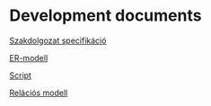 # Development documents
[Szakdolgozat specifikáció](https://onedrive.live.com/view.aspx?resid=D32417D921A94500!350032&ithint=file%2cdocx&authkey=!AOA51Ca1FbhZ1I4)

[ER-modell](https://viewer.diagrams.net/?tags=%7B%7D&highlight=0000ff&edit=_blank&layers=1&nav=1&title=VegsoERModell.jpg#R7Vxbl5s2EP41e0774BwECHsfs5ek6UnaTXKSNHnZw9parBQQAdlr99dXAnGTWC92bSTSzUMWRkKg75sZzYjBZ85ltHmd%2BsnyHVmg8My2Fpsz5%2BrMZv%2Fcc%2FaHS7aF5By4hSBI8aIQgVrwEf%2BDhNAS0hVeoKzVkRISUpy0hXMSx2hOWzI%2FTclDu9s9Cdt3TfwAKYKPcz9UpV%2Fwgi4L6cye1vLfEA6W5Z2BJyYc%2BWVnMZNs6S%2FIQ0PkXJ85lykhtDiKNpco5OCVuBTXvXqktXqwFMW0zwWR9%2B598OebaRZ%2F%2FgDee2t%2Ffb%2BaAFs8HN2WM0YLBoA4jUnM%2FlykZBUvEB%2FHYmckpUsSkNgP3xKSMCFgwu%2BI0q2gz19RwkRLGoWiFW0w%2FYtf%2FgKKs69iMH58tWmebMuTmKbbxkX89Gs5Hj%2BpL8vP6usWLznx9eMzySschqJdxU1AmZFVOke7wBL656cBojv6waIfB7JxA8HKa0QixJ6XdUhR6FO8bmuaLxQ2qPrVnLIDQes%2BFBfjrv1wJe50g9J7kkYozRTy20w%2FLDFFHxM%2FR%2BWBGXib1UeRXKOUos3OuYtWdyasQ7iH8vShtjVQGtCyYWeedSK0XE%2BjQYCDDMLSZhB2T4NwpkZZRLkmmcwxaDFcE24ux8AojqH1zPHxObbN4hg8c3x8js2KXqDOAPUpjrVz5ZnFlfPM1eNcuUZxZStZwafMhIRgAtoJgX2uOyMAU4O12rSMwOlpDWYlBGD2TPHRKQZmBRJgBEnf%2BDg2KwCxR5D0jY9jswIXOLAdNxiu%2BR5L0teXY2jWeuwowelbMmf3JbH%2BANWDpgWo9ii2rL2mTUysF8BxnjQLdnaDUsxgQunJbcXtaSvlgIbYij2K9MQDjsS%2F5U1Hyr9jFv%2FPucsJODZro9t%2Bzl1OwLFZca0zitzF%2FYn8uFn7ExAqQe8wClETcf0h8uOtQkVN%2F35pzekpPLoF55cyOPxto0NCcEyzxsg3XFBnBFVkLzICp12IxQ6KEWvdqB7tP6jLzHh12TML%2Fr%2Boi%2BvuVBelPwQa1MtVtOt6jcS0tKbf5ezNSb%2B7%2FLYXsrterNhBwA%2FY9ULE7lBJVXsNQ5xkaBAcXclpARXGWQeKzsnespn87rgOcZnbbTk1CxgW%2FXg9faFZmxieYkOxHyGtBgKnZhnIdJRuxrPaKLq6YQTqyhaS%2Ba12dZu60zZQrm6g1HUtoyliTkWrPkm77%2FphUl3X3GcIYLrVq09S1Oh2VNZPhwSqmsK4HJhtmgMr87wGjn6AbkMcYb2mKUfm7lQ3UuprRO1u3paSPxfqBkldD%2Bc%2BRQHhYxe2mCV%2B3ELM%2B7HiH61dzElIWET7koeJwZ3%2FC3tG9hCW9OfXHDnrnsR0cu9HONwWl0QkJlmBddWe5XE7b7WSTSFnwNKJH%2BIgLhoyFtoWXqF8jNpPQPlDRMiQ4NL8K7vqrEQG5tgwyRU%2F5uoLORaQAfpUX1D1LfXhoGHsepiCgKqF%2F8fhZwLuH2E%2BR36SX1415bdptdcjFoRVI5Zqzjs1FJ2356rO5bmycwmQxhIa3mf%2BVVM19doMIDeEqmceHJbDbGt57mNLeWEYVdus0SQMpGpzGm3MUCp50Li%2FTEx%2BWrHTFLZ1RvRTlKtargorMWDFcssQt3Qxnm4Xo0aSC%2BZi9IIk%2B2Hdy7ozzvBoAuT4yNINpBofocjH4a2%2FWKQoU3cwh4VLDpIGzF%2B%2B%2F%2FjDefPl5u7i1er%2Ba%2FgeBVsXToatHSqP96qm2%2FP77zxAkHbXclnrHcXJKu76ltwJNTVkA85RY%2BUEpRHOMkxizSYjZbLQ0e1h1JBZe14xkfwK1L0v4qiLfsBsDKWG%2Bd%2BObZFhcVL3j%2B4wc7C3%2BkMkSaO0R0jqDnjiZ9kDSRdacTo3TKPgwOXAhyzphxfIP1J0cPiCDXvXCxm1YEN1EbphMQ6e4yQvlFd0IF2S6G6VPW0Sbc04goEA6Tdeun7kpctCZiezENWTfFmiVHW3%2BjCTiz60Y%2BbBYb3KsCWoR%2FcqXt80wKwiVG%2FYjwkOSwfNWTt6s2xYtYWa7ImfBOuo79LmAh0pAO35OukYHrBzp0QtUBrVtshRtjw6gQE9jUDbdzO7nrphA0uyytBtvIruNGepcumRM%2BAOfidW7rBr%2F8%2B0SdiJpz1Ki7EVi9Fe5TLT%2BPbh02cQXNJkPf%2F97io5n7x8QyfZZOAoeS9LOYI2d8756MGNuFSqg5crmhwokViYk7hK4nG%2Fkvhd02zW3SRJiJHe3aeZrW%2Bt6IRp4LViLD8o3ImV8UnirqduGMIqDW9DHP%2Bt1RKcabvuAQ64FtDo%2B4%2Fgj%2Bjba0oX%2BN18%2Bw1Z61MmDPupfR%2F1lXTrSX3unPFpHD8czO8%2FPinpbR%2FfYfXDI0Q%2Finp3AP%2F4xqojRT8DvvTrhErnHmF%2F39%2F%2Bhge8sJ7eQjr4E56jmNVe3zcOsCrseshmkRfK5ilOOt9GDGkmrpxOn64w%2BUyUDTYcUF0w6Fz%2FCw%3D%3D)

[Script](https://drive.google.com/file/d/1LcdT86Ox__adgBIvzUEeRFz1INbJYA0L/view?usp=sharing)

[Relációs modell](https://drive.google.com/file/d/1YI544kUieUJRnk9--qEi86Qd-Q3aB72h/view?usp=sharing)


